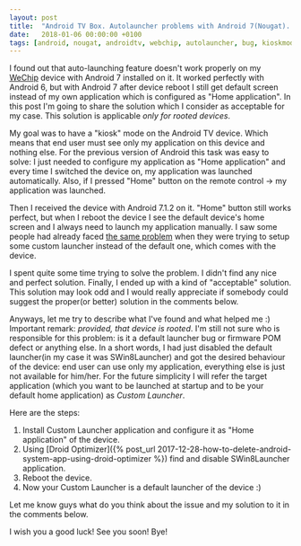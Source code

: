 ```yaml
---
layout: post
title:  "Android TV Box. Autolauncher problems with Android 7(Nougat). My solution."
date:   2018-01-06 00:00:00 +0100
tags: [android, nougat, androidtv, webchip, autolauncher, bug, kioskmode, homeapp, reboot]
---
```

I found out that auto-launching feature doesn't work properly on my 
[WeChip](http://www.wechipbox.com/) device with Android 7 installed on it. It
worked perfectly with Android 6, but with Android 7 after device reboot
I still get default screen instead of my own application which is configured
as "Home application". In this post I'm going to share the solution which
I consider as acceptable for my case. This solution is applicable 
_only for rooted devices_.

My goal was to have a "kiosk" mode on the Android TV device. Which means that
end user must see only my application on this device and nothing else. For the
previous version of Android this task was easy to solve: I just needed to 
configure my application as "Home application" and every time I switched the 
device on, my application was launched automatically. Also, if I pressed "Home"
button on the remote control -> my application was launched.

Then I received the device with Android 7.1.2 on it. "Home" button still works
perfect, but when I reboot the device I see the default device's home 
screen and I always need to launch my application manually. I saw some people had 
already faced [the same problem](http://freaktab.com/forum/tv-player-support/amlogic-based-tv-players/s912/vontar/firmware-roms-aa/672655-%7Brom%7D-new-firmware-sunvell-t95z-plus-tv-box-android-7-1-1-with-root?p=673951#post673951)
when they were trying to setup some custom launcher instead of the default one,
which comes with the device.

I spent quite some time trying to solve the problem. I didn't find any nice
and perfect solution. Finally, I ended up with a kind of "acceptable" solution.
This solution may look odd and I would really appreciate if somebody could 
suggest the proper(or better) solution in the comments below. 

Anyways, let me try to describe what I've found and what helped me :) Important
remark: _provided, that device is rooted_. I'm still not sure who is responsible
for this problem: is it a default launcher bug or firmware POM defect or anything else.
In a short words, I had just disabled the default launcher(in my case it was
SWin8Launcher) and got the desired behaviour of the device: end user can use
only my application, everything else is just not available for him/her. For the
future simplicity I will refer the target application (which you want to be
launched at startup and to be your default home application) as 
_Custom Launcher_.

Here are the steps:
1. Install Custom Launcher application and configure it as "Home application"
of the device. 
2. Using [Droid Optimizer]({% post_url 2017-12-28-how-to-delete-android-system-app-using-droid-optimizer %}) 
find and disable SWin8Launcher application.
3. Reboot the device.
4. Now your Custom Launcher is a default launcher of the device :) 
 
Let me know guys what do you think about the issue and my solution to it in the
comments below.

I wish you a good luck! See you soon! Bye!
